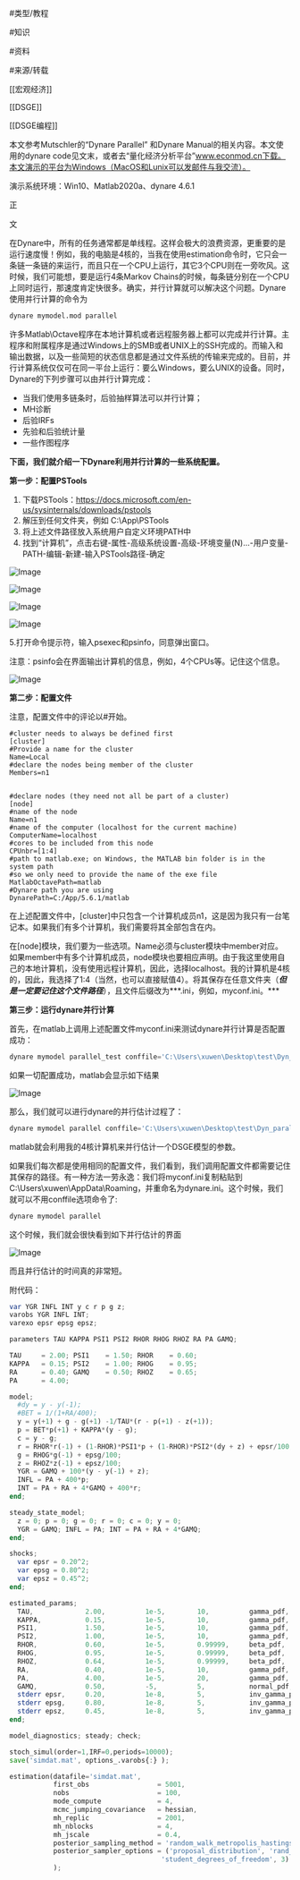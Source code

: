 #类型/教程

#知识 

#资料 

#来源/转载



[[宏观经济]]

[[DSGE]]

[[DSGE编程]]



本文参考Mutschler的“Dynare Parallel” 和Dynare Manual的相关内容。本文使用的dynare code见文末，或者去“量化经济分析平台”www.econmod.cn下载。本文演示的平台为Windows（MacOS和Lunix可以发邮件与我交流）。





演示系统环境：Win10、Matlab2020a、dynare 4.6.1







正

文







在Dynare中，所有的任务通常都是单线程。这样会极大的浪费资源，更重要的是运行速度慢！例如，我的电脑是4核的，当我在使用estimation命令时，它只会一条链一条链的来运行，而且只在一个CPU上运行，其它3个CPU则在一旁吹风。这时候，我们可能想，要是运行4条Markov Chains的时候，每条链分别在一个CPU上同时运行，那速度肯定快很多。确实，并行计算就可以解决这个问题。Dynare使用并行计算的命令为

```octave
dynare mymodel.mod parallel
```

许多Matlab\Octave程序在本地计算机或者远程服务器上都可以完成并行计算。主程序和附属程序是通过Windows上的SMB或者UNIX上的SSH完成的。而输入和输出数据，以及一些简短的状态信息都是通过文件系统的传输来完成的。目前，并行计算系统仅仅可在同一平台上运行：要么Windows，要么UNIX的设备。同时，Dynare的下列步骤可以由并行计算完成：

- 当我们使用多链条时，后验抽样算法可以并行计算；
- MH诊断
- 后验IRFs
- 先验和后验统计量
- 一些作图程序

**下面，我们就介绍一下Dynare利用并行计算的一些系统配置。**



**第一步：配置PSTools**

1. 下载PSTools：https://docs.microsoft.com/en-us/sysinternals/downloads/pstools
1. 解压到任何文件夹，例如 C:\App\PSTools
1. 将上述文件路径放入系统用户自定义环境PATH中
1. 找到“计算机”，点击右键-属性-高级系统设置-高级-环境变量(N)...-用户变量-PATH-编辑-新建-输入PSTools路径-确定

![Image](640-20210302194936723.png)

![Image](640-20210302194936052)

![Image](640-20210302194936048)

![Image](640-20210302194936047)

5.打开命令提示符，输入psexec和psinfo，同意弹出窗口。

注意：psinfo会在界面输出计算机的信息，例如，4个CPUs等。记住这个信息。

![Image](640-20210302194936069)



**第二步：配置文件**

注意，配置文件中的评论以#开始。



```shell
#cluster needs to always be defined first
[cluster]
#Provide a name for the cluster
Name=Local
#declare the nodes being member of the cluster
Members=n1


#declare nodes (they need not all be part of a cluster)
[node]
#name of the node
Name=n1
#name of the computer (localhost for the current machine)
ComputerName=localhost
#cores to be included from this node
CPUnbr=[1:4]
#path to matlab.exe; on Windows, the MATLAB bin folder is in the system path
#so we only need to provide the name of the exe file
MatlabOctavePath=matlab
#Dynare path you are using
DynarePath=C:/App/5.6.1/matlab
```

在上述配置文件中，[cluster]中只包含一个计算机成员n1，这是因为我只有一台笔记本。如果我们有多个计算机，我们需要将其全部包含在内。

在[node]模块，我们要为一些选项。Name必须与cluster模块中member对应。如果member中有多个计算机成员，node模块也要相应声明。由于我这里使用自己的本地计算机，没有使用远程计算机，因此，选择localhost。我的计算机是4核的，因此，我选择了1:4（当然，也可以直接赋值4）。将其保存在任意文件夹（***但是一定要记住这个文件路径***），且文件后缀改为***.ini，例如，myconf.ini。\***





**第三步：运行dynare并行计算**

首先，在matlab上调用上述配置文件myconf.ini来测试dynare并行计算是否配置成功：

```octave
dynare mymodel parallel_test conffile='C:\Users\xuwen\Desktop\test\Dyn_parallel\myconf.ini'
```



如果一切配置成功，matlab会显示如下结果

![Image](640-20210302195031450)



那么，我们就可以进行dynare的并行估计过程了：

```octave
dynare mymodel parallel conffile='C:\Users\xuwen\Desktop\test\Dyn_parallel\myconf.ini'
```



matlab就会利用我的4核计算机来并行估计一个DSGE模型的参数。



如果我们每次都是使用相同的配置文件，我们看到，我们调用配置文件都需要记住其保存的路径。有一种方法一劳永逸：我们将myconf.ini复制粘贴到C:\Users\xuwen\AppData\Roaming，并重命名为dynare.ini。这个时候，我们就可以不用conffile选项命令了:

```octave
dynare mymodel parallel
```



这个时候，我们就会很快看到如下并行估计的界面

![Image](640-20210302195112684)



而且并行估计的时间真的非常短。





附代码：

```octave
var YGR INFL INT y c r p g z;
varobs YGR INFL INT;
varexo epsr epsg epsz;

parameters TAU KAPPA PSI1 PSI2 RHOR RHOG RHOZ RA PA GAMQ;

TAU     = 2.00; PSI1    = 1.50; RHOR    = 0.60;
KAPPA   = 0.15; PSI2    = 1.00; RHOG    = 0.95;
RA      = 0.40; GAMQ    = 0.50; RHOZ    = 0.65;
PA      = 4.00;

model;
  #dy = y - y(-1);
  #BET = 1/(1+RA/400);
  y = y(+1) + g - g(+1) -1/TAU*(r - p(+1) - z(+1));
  p = BET*p(+1) + KAPPA*(y - g);
  c = y - g;
  r = RHOR*r(-1) + (1-RHOR)*PSI1*p + (1-RHOR)*PSI2*(dy + z) + epsr/100;
  g = RHOG*g(-1) + epsg/100;
  z = RHOZ*z(-1) + epsz/100;
  YGR = GAMQ + 100*(y - y(-1) + z);
  INFL = PA + 400*p;
  INT = PA + RA + 4*GAMQ + 400*r;
end;

steady_state_model;
  z = 0; p = 0; g = 0; r = 0; c = 0; y = 0;
  YGR = GAMQ; INFL = PA; INT = PA + RA + 4*GAMQ;
end;

shocks;
  var epsr = 0.20^2;
  var epsg = 0.80^2;
  var epsz = 0.45^2;
end;

estimated_params;
  TAU,             2.00,          1e-5,        10,          gamma_pdf,     2.00,       0.50;
  KAPPA,           0.15,          1e-5,        10,          gamma_pdf,     0.20,       0.10;
  PSI1,            1.50,          1e-5,        10,          gamma_pdf,     1.50,       0.25;
  PSI2,            1.00,          1e-5,        10,          gamma_pdf,     0.50,       0.25;
  RHOR,            0.60,          1e-5,        0.99999,     beta_pdf,      0.50,       0.20;
  RHOG,            0.95,          1e-5,        0.99999,     beta_pdf,      0.80,       0.10;
  RHOZ,            0.64,          1e-5,        0.99999,     beta_pdf,      0.66,       0.15;
  RA,              0.40,          1e-5,        10,          gamma_pdf,     0.50,       0.50;
  PA,              4.00,          1e-5,        20,          gamma_pdf,     7.00,       2.00;
  GAMQ,            0.50,          -5,          5,           normal_pdf,    0.40,       0.20;
  stderr epsr,     0.20,          1e-8,        5,           inv_gamma_pdf, 0.50,       0.26;
  stderr epsg,     0.80,          1e-8,        5,           inv_gamma_pdf, 1.25,       0.65;
  stderr epsz,     0.45,          1e-8,        5,           inv_gamma_pdf, 0.63,       0.33;
end;

model_diagnostics; steady; check;

stoch_simul(order=1,IRF=0,periods=10000);
save('simdat.mat', options_.varobs{:} );

estimation(datafile='simdat.mat',
           first_obs                 = 5001,
           nobs                      = 100,
           mode_compute              = 4,
           mcmc_jumping_covariance   = hessian,
           mh_replic                 = 2001,
           mh_nblocks                = 4,
           mh_jscale                 = 0.4,
           posterior_sampling_method = 'random_walk_metropolis_hastings',
           posterior_sampler_options = ('proposal_distribution', 'rand_multivariate_student',
                                      'student_degrees_of_freedom', 3)
           );
```













